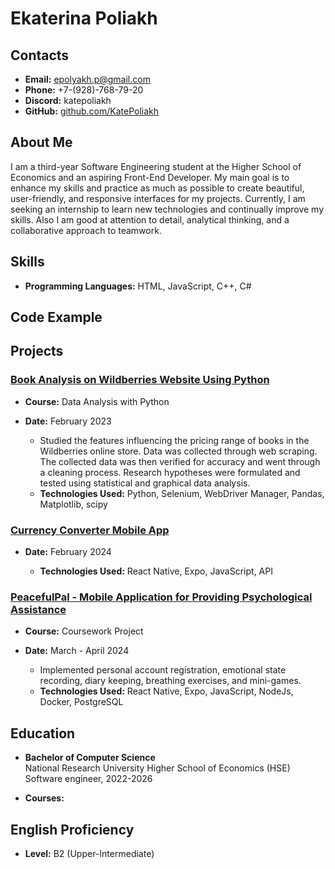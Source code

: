 # Ekaterina Poliakh

## Contacts
- **Email:** epolyakh.p@gmail.com
- **Phone:** +7-(928)-768-79-20
- **Discord:** katepoliakh
- **GitHub:** [github.com/KatePoliakh](https://github.com/KatePoliakh)


## About Me
I am a third-year Software Engineering student at the Higher School of Economics and an aspiring Front-End Developer. My main goal is to enhance my skills and practice as much as possible to create beautiful, user-friendly, and responsive interfaces for my projects. Currently, I am seeking an internship to learn new technologies and continually improve my skills. Also I am good at attention to detail, analytical thinking, and a collaborative approach to teamwork.

## Skills
- **Programming Languages:** HTML, JavaScript, C++, C#

## Code Example

## Projects

### [Book Analysis on Wildberries Website Using Python](https://github.com/KatePoliakh/data-analysis-project)
- **Course:** Data Analysis with Python
- **Date:** February 2023

  - Studied the features influencing the pricing range of books in the Wildberries online store. Data was collected through web scraping. The collected data was then verified for accuracy and went through a cleaning process. Research hypotheses were formulated and tested using statistical and graphical data analysis.
  - **Technologies Used:** Python, Selenium, WebDriver Manager, Pandas, Matplotlib, scipy

### [Currency Converter Mobile App](https://github.com/KatePoliakh/CurrencyConverter_mobileApp)
- **Date:** February 2024

  - **Technologies Used:** React Native, Expo, JavaScript, API

### [PeacefulPal - Mobile Application for Providing Psychological Assistance](https://github.com/KatePoliakh/peacefulPal_mobileApp)
- **Course:** Coursework Project
- **Date:** March - April 2024

  - Implemented personal account registration, emotional state recording, diary keeping, breathing exercises, and mini-games.
  - **Technologies Used:** React Native, Expo, JavaScript, NodeJs, Docker, PostgreSQL



## Education
- **Bachelor of Computer Science**  
  National Research University Higher School of Economics (HSE) Software engineer, 2022-2026

- **Courses:**  
  

## English Proficiency
- **Level:** B2 (Upper-Intermediate)
 

